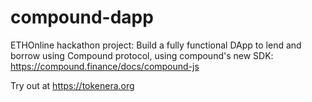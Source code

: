 # compound-dapp
ETHOnline hackathon project:
Build a fully functional DApp to lend and borrow using Compound protocol, using compound's new SDK: https://compound.finance/docs/compound-js

Try out at https://tokenera.org

